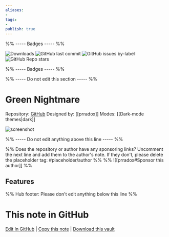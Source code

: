 ```yaml
---
aliases:
- 
tags: 
- 
publish: true
---
```


%% ----- Badges ----- %%

![Downloads](https://img.shields.io/badge/downloads-2104-573E7A?style=for-the-badge&logo=)
![GitHub last commit](https://img.shields.io/github/last-commit/prradox/green-nightmare?color=573E7A&label=last%20update&logo=github&style=for-the-badge)
![GitHub issues by-label](https://img.shields.io/github/issues/prradox/green-nightmare/help%20wanted?color=573E7A&logo=github&style=for-the-badge) 
![GitHub Repo stars](https://img.shields.io/github/stars/prradox/green-nightmare?color=573E7A&logo=github&style=for-the-badge)

%% ----- Badges ----- %%

%% ----- Do not edit this section ----- %%

# Green Nightmare

Repository: [GitHub](https://github.com/prradox/green-nightmare)
Designed by: [[prradox]]
Modes: [[Dark-mode themes|dark]]



![screenshot](https://github.com/prradox/green-nightmare/raw/HEAD/screenshot.png)

%% ----- Do not edit anything above this line ----- %% 

%% Does the repository or author have any sponsoring links? Uncomment the next line and add them to the author's note. If they don't, please delete the placeholder tag: #placeholder/author %%
%% ![[prradox#Sponsor this author]] %%


## Features



%% Hub footer: Please don't edit anything below this line %%

# This note in GitHub

<span class="git-footer">[Edit In GitHub](https://github.dev/obsidian-community/obsidian-hub/blob/main/02%20-%20Community%20Expansions/02.05%20All%20Community%20Expansions/Themes/Green%20Nightmare.md "git-hub-edit-note") | [Copy this note](https://raw.githubusercontent.com/obsidian-community/obsidian-hub/main/02%20-%20Community%20Expansions/02.05%20All%20Community%20Expansions/Themes/Green%20Nightmare.md "git-hub-copy-note") | [Download this vault](https://github.com/obsidian-community/obsidian-hub/archive/refs/heads/main.zip "git-hub-download-vault") </span>
